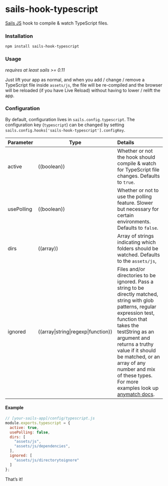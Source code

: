 # sails-hook-typescript

[Sails JS](http://sailsjs.org) hook to compile & watch TypeScript files.

### Installation

`npm install sails-hook-typescript`

### Usage
*requires at least sails >= 0.11*

Just lift your app as normal, and when you add / change / remove a TypeScript file inside ```assets/js```, the file will be re-compiled and the browser will be reloaded (if you have Live Reload) without having to lower / relift the app.

### Configuration

By default, configuration lives in `sails.config.typescript`.  The configuration key (`typescript`) can be changed by setting `sails.config.hooks['sails-hook-typescript'].configKey`.

Parameter      | Type                | Details
-------------- | ------------------- |:---------------------------------
active        | ((boolean)) | Whether or not the hook should compile & watch for TypeScript file changes.  Defaults to `true`.
usePolling    | ((boolean)) | Whether or not to use the polling feature. Slower but necessary for certain environments. Defaults to `false`.
dirs          | ((array)) | Array of strings indicating which folders should be watched.  Defaults to the `assets/js`, 
ignored       | ((array\|string\|regexp\|function)) |  Files and/or directories to be ignored. Pass a string to be directly matched, string with glob patterns, regular expression test, function that takes the testString as an argument and returns a truthy value if it should be matched, or an array of any number and mix of these types. For more examples look up [anymatch docs](https://github.com/es128/anymatch).

#### Example

```javascript
// [your-sails-app]/config/typescript.js
module.exports.typescript = {
  active: true,
  usePolling: false,
  dirs: [
	"assets/js",
    "assets/js/dependencies",
  ],
  ignored: [
    "assets/js/directorytoignore"
  ]
};

```

That&rsquo;s it!